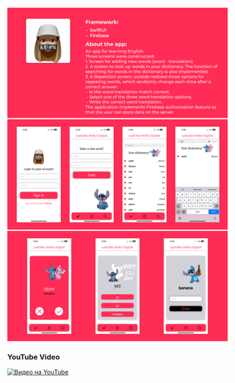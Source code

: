 ![Header](https://github.com/kosharny/Perfect-English/blob/main/assets/perfect_english_main.jpg)
![Header](https://github.com/kosharny/Perfect-English/blob/main/assets/perfect_english_screen1.jpg)
![Header](https://github.com/kosharny/Perfect-English/blob/main/assets/perfect_english_screen2.jpg)
### YouTube Video
[![Видео на YouTube](https://img.youtube.com/vi/8qLyoiAKCwE/0.jpg)](https://youtu.be/8qLyoiAKCwE)
